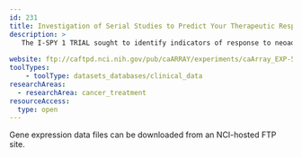 ```yaml
---
id: 231
title: Investigation of Serial Studies to Predict Your Therapeutic Response with Imaging and Molecular Analysis, I-SPY1
description: >
   The I-SPY 1 TRIAL sought to identify indicators of response to neoadjuvant chemotherapy that predict survival in women with high-risk breast cancer. 
  
website: ftp://caftpd.nci.nih.gov/pub/caARRAY/experiments/caArray_EXP-597/
toolTypes:
    - toolType: datasets_databases/clinical_data
researchAreas:
  - researchArea: cancer_treatment
resourceAccess:
  type: open
---
```

Gene expression data files can be downloaded from an NCI-hosted FTP site.